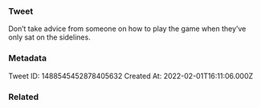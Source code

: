 ### Tweet
Don’t take advice from someone on how to play the game when they’ve only sat on the sidelines.

### Metadata
Tweet ID: 1488545452878405632
Created At: 2022-02-01T16:11:06.000Z

### Related

